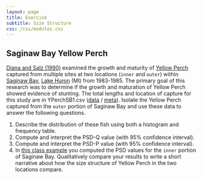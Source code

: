```yaml
---
layout: page
title: Exercise
subtitle: Size Structure
css: /css/modules.css
---
```


## Saginaw Bay Yellow Perch
[Diana and Salz (1990)](http://www.tandfonline.com/doi/abs/10.1577/1548-8659%281990%29119%3C0976%3AESGAMO%3E2.3.CO%3B2) examined the growth and maturity of [Yellow Perch](https://en.wikipedia.org/wiki/Yellow_perch) captured from  multiple sites at two locations (`inner` and `outer`) within [Saginaw Bay](https://en.wikipedia.org/wiki/Saginaw_Bay), [Lake Huron](https://en.wikipedia.org/wiki/Lake_Huron) (MI) from 1983-1985. The primary goal of this research was to determine if the growth and maturation of Yellow Perch showed evidence of stunting. The total lengths and location of capture for this study are in YPerchSB1.csv ([data](https://raw.githubusercontent.com/droglenc/FSAdata/master/data-raw/YPerchSB1.csv) / [meta](http://derekogle.com/fishR/data/data-html/YPerchSB1.html)). Isolate the Yellow Perch captured from the `outer` portion of Saginaw Bay and use these data to answer the following questions.

1. Describe the distribution of these fish using both a histogram and frequency table.
1. Compute and interpret the PSD-Q value (with 95% confidence interval).
1. Compute and interpret the PSD-P value (with 95% confidence interval).
1. In [this class example](../CEX/SizeStructure2_CEX2) you computed the PSD values for the `inner` portion of Saginaw Bay. Qualitatively compare your results to write a short narrative about how the size structure of Yellow Perch in the two locations compare.
